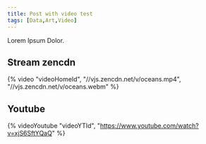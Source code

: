 ```yaml
---
title: Post with video test
tags: [Data,Art,Video]
---
```


Lorem Ipsum Dolor.

## Stream zencdn
{% video "videoHomeId", "//vjs.zencdn.net/v/oceans.mp4", "//vjs.zencdn.net/v/oceans.webm" %}

## Youtube
{% videoYoutube "videoYTId", "https://www.youtube.com/watch?v=xjS6SftYQaQ" %}
